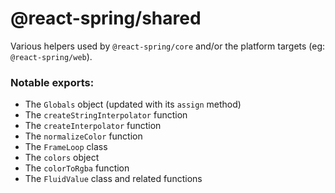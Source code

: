 # @react-spring/shared

Various helpers used by `@react-spring/core` and/or the platform targets (eg: `@react-spring/web`).

### Notable exports:

-   The `Globals` object (updated with its `assign` method)
-   The `createStringInterpolator` function
-   The `createInterpolator` function
-   The `normalizeColor` function
-   The `FrameLoop` class
-   The `colors` object
-   The `colorToRgba` function
-   The `FluidValue` class and related functions
